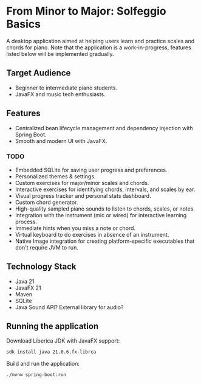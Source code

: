# From Minor to Major: Solfeggio Basics

A desktop application aimed at helping users learn and practice scales and chords for piano.
Note that the application is a work-in-progress, features listed below will be implemented gradually.

## Target Audience

- Beginner to intermediate piano students.
- JavaFX and music tech enthusiasts.

## Features

- Centralized bean lifecycle management and dependency injection with Spring Boot.
- Smooth and modern UI with JavaFX.

### TODO

- Embedded SQLite for saving user progress and preferences.
- Personalized themes & settings.
- Custom exercises for major/minor scales and chords.
- Interactive exercises for identifying chords, intervals, and scales by ear.
- Visual progress tracker and personal stats dashboard.
- Custom chord generator.
- High-quality sampled piano sounds to listen to chords, scales, or notes.
- Integration with the instrument (mic or wired) for interactive learning process.
- Immediate hints when you miss a note or chord.
- Virtual keyboard to do exercises in absence of an instrument.
- Native Image integration for creating platform-specific executables that don't require JVM to run.

## Technology Stack 

- Java 21
- JavaFX 21
- Maven
- SQLite
- Java Sound API? External library for audio?

## Running the application

Download Liberica JDK with JavaFX support:

   ```bash
   sdk install java 21.0.6.fx-librca
   ```

Build and run the application:

   ```bash
   ./mvnw spring-boot:run
   ```